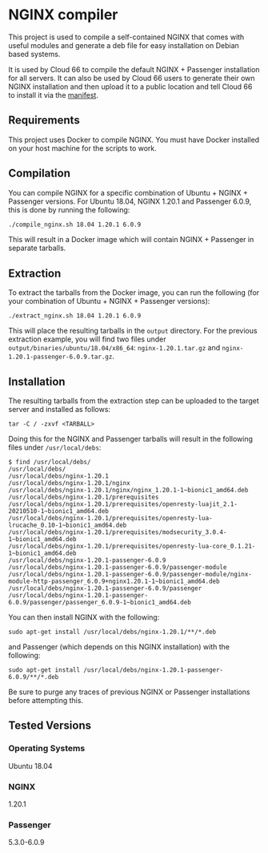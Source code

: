 
# NGINX compiler
This project is used to compile a self-contained NGINX that comes with useful modules and generate a deb file for easy installation on Debian based systems.

It is used by Cloud 66 to compile the default NGINX + Passenger installation for all servers. It can also be used by Cloud 66 users to generate their own NGINX installation and then upload it to a public location and tell Cloud 66 to install it via the [manifest](https://help.cloud66.com/rails/references/manifest-web-settings.html).

## Requirements
This project uses Docker to compile NGINX. You must have Docker installed on your host machine for the scripts to work.

## Compilation
You can compile NGINX for a specific combination of Ubuntu + NGINX + Passenger versions. For Ubuntu 18.04, NGINX 1.20.1 and Passenger 6.0.9, this is done by running the following:
```bash
./compile_nginx.sh 18.04 1.20.1 6.0.9
```

This will result in a Docker image which will contain NGINX + Passenger in separate tarballs.

## Extraction
To extract the tarballs from the Docker image, you can run the following (for your combination of Ubuntu + NGINX + Passenger versions):
```
./extract_nginx.sh 18.04 1.20.1 6.0.9
```

This will place the resulting tarballs in the `output` directory. For the previous extraction example, you will find two files under `output/binaries/ubuntu/18.04/x86_64`: `nginx-1.20.1.tar.gz` and `nginx-1.20.1-passenger-6.0.9.tar.gz`.

## Installation
The resulting tarballs from the extraction step can be uploaded to the target server and installed as follows:
```
tar -C / -zxvf <TARBALL>
```

Doing this for the NGINX and Passenger tarballs will result in the following files under `/usr/local/debs`:
```
$ find /usr/local/debs/
/usr/local/debs/
/usr/local/debs/nginx-1.20.1
/usr/local/debs/nginx-1.20.1/nginx
/usr/local/debs/nginx-1.20.1/nginx/nginx_1.20.1-1~bionic1_amd64.deb
/usr/local/debs/nginx-1.20.1/prerequisites
/usr/local/debs/nginx-1.20.1/prerequisites/openresty-luajit_2.1-20210510-1~bionic1_amd64.deb
/usr/local/debs/nginx-1.20.1/prerequisites/openresty-lua-lrucache_0.10-1~bionic1_amd64.deb
/usr/local/debs/nginx-1.20.1/prerequisites/modsecurity_3.0.4-1~bionic1_amd64.deb
/usr/local/debs/nginx-1.20.1/prerequisites/openresty-lua-core_0.1.21-1~bionic1_amd64.deb
/usr/local/debs/nginx-1.20.1-passenger-6.0.9
/usr/local/debs/nginx-1.20.1-passenger-6.0.9/passenger-module
/usr/local/debs/nginx-1.20.1-passenger-6.0.9/passenger-module/nginx-module-http-passenger_6.0.9+nginx1.20.1-1~bionic1_amd64.deb
/usr/local/debs/nginx-1.20.1-passenger-6.0.9/passenger
/usr/local/debs/nginx-1.20.1-passenger-6.0.9/passenger/passenger_6.0.9-1~bionic1_amd64.deb
```

You can then install NGINX with the following:
```
sudo apt-get install /usr/local/debs/nginx-1.20.1/**/*.deb
```

and Passenger (which depends on this NGINX installation) with the following:
```
sudo apt-get install /usr/local/debs/nginx-1.20.1-passenger-6.0.9/**/*.deb
```

Be sure to purge any traces of previous NGINX or Passenger installations before attempting this.

## Tested Versions
### Operating Systems
Ubuntu 18.04
### NGINX
1.20.1
### Passenger
5.3.0-6.0.9
